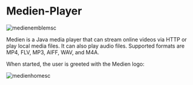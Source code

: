 # Medien-Player

![medienemblemsc](https://cloud.githubusercontent.com/assets/25370724/23001361/e853d910-f3b2-11e6-80aa-05017440edc9.png)

Medien is a Java media player that can stream online videos via HTTP or play local media files. It can also play
audio files. Supported formats are MP4, FLV, MP3, AIFF, WAV, and M4A. 

When started, the user is greeted with the Medien logo:

![medienhomesc](https://cloud.githubusercontent.com/assets/25370724/23026609/cb96e560-f42f-11e6-9791-2b65926a8220.png)
